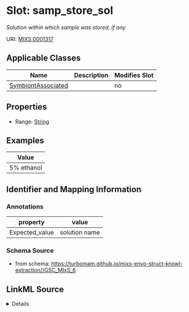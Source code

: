 # Slot: samp_store_sol


_Solution within which sample was stored, if any_



URI: [MIXS:0001317](https://w3id.org/mixs/0001317)



<!-- no inheritance hierarchy -->




## Applicable Classes

| Name | Description | Modifies Slot |
| --- | --- | --- |
[SymbiontAssociated](SymbiontAssociated.md) |  |  no  |







## Properties

* Range: [String](String.md)






## Examples

| Value |
| --- |
| 5% ethanol |

## Identifier and Mapping Information





### Annotations

| property | value |
| --- | --- |
| Expected_value | solution name |



### Schema Source


* from schema: https://turbomam.github.io/mixs-envo-struct-knowl-extraction//GSC_MIxS_6




## LinkML Source

<details>
```yaml
name: samp_store_sol
annotations:
  Expected_value:
    tag: Expected_value
    value: solution name
description: Solution within which sample was stored, if any
title: sample storage solution
notes:
- sample
- storage
examples:
- value: 5% ethanol
from_schema: https://turbomam.github.io/mixs-envo-struct-knowl-extraction//GSC_MIxS_6
rank: 1000
string_serialization: '{text}'
slot_uri: MIXS:0001317
multivalued: false
alias: samp_store_sol
domain_of:
- SymbiontAssociated
range: string
required: false
recommended: false

```
</details>